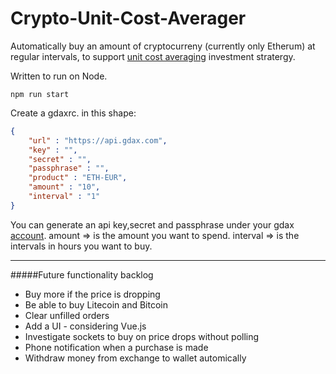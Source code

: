 # Crypto-Unit-Cost-Averager

Automatically buy an amount of cryptocurreny (currently only Etherum) at regular intervals, to support [unit cost averaging](https://en.wikipedia.org/wiki/Dollar_cost_averaging) investment stratergy.


Written to run on Node.

`npm run start`

Create a gdaxrc. in this shape:
~~~json
{
    "url" : "https://api.gdax.com",
    "key" : "",
    "secret" : "",
    "passphrase" : "",
    "product" : "ETH-EUR", 
    "amount" : "10",
    "interval" : "1" 
}
~~~
You can generate an api key,secret and passphrase under your gdax [account](https://www.gdax.com/settings/api).
amount => is the amount you want to spend.
interval => is the intervals in hours you want to buy.


---

#####Future functionality backlog
- Buy more if the price is dropping
- Be able to buy Litecoin and Bitcoin
- Clear unfilled orders
- Add a UI - considering Vue.js
- Investigate sockets to buy on price drops without polling
- Phone notification when a purchase is made
- Withdraw money from exchange to wallet automically

